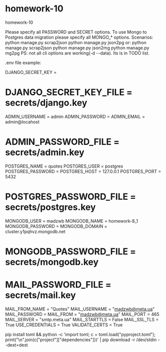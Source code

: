 # homework-10
homework-10

Please specify all PASSWORD and SECRET options.
To use Mongo to Postgres data migration please specify all MONGO_* options.
Scenarios:
        python manage.py scrap2json
        python manage.py json2pg
    or:
        python manage.py scrap2json
        python manage.py json2mg
        python manage.py mg2pg
PS:
    not all cli options are working(-d --data). Its is in TODO list.

.env file example:

DJANGO_SECRET_KEY   = 
# DJANGO_SECRET_KEY_FILE  = secrets/django.key

ADMIN_USERNAME  = admin
ADMIN_PASSWORD  = 
ADMIN_EMAIL     = admin@locahost
# ADMIN_PASSWORD_FILE = secrets/admin.key

POSTGRES_NAME           = quotes
POSTGRES_USER           = postgres
POSTGRES_PASSWORD       = 
POSTGRES_HOST           = 127.0.0.1
POSTGRES_PORT           = 5432
# POSTGRES_PASSWORD_FILE  = secrets/postgres.key

MONGODB_USER            = madzwb
MONGODB_NAME            = homework-8_1
MONGODB_PASSWORD        = 
MONGODB_DOMAIN          = cluster.y1pqhvz.mongodb.net
# MONGODB_PASSWORD_FILE   = secrets/mongodb.key


# MAIL_PASSWORD_FILE = secrets/mail.key
MAIL_FROM_NAME  = "Quotes"
MAIL_USERNAME   = "madzwb@meta.ua"
MAIL_PASSWORD   = 
MAIL_FROM       = "madzwb@meta.ua"
MAIL_PORT       = 465
MAIL_SERVER     = "smtp.meta.ua"
MAIL_STARTTLS   = False
MAIL_SSL_TLS    = True
USE_CREDENTIALS = True
VALIDATE_CERTS  = True


pip install toml && python -c 'import toml; c = toml.load("pyproject.toml"); print("\n".join(c["project"]["dependencies"]))' | pip download -r /dev/stdin  --dest=dest 